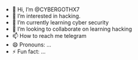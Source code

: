 - 👋 Hi, I’m @CYBERGOTHX7
- 👀 I’m interested in hacking.
- 🌱 I’m currently learning cyber security
- 💞️ I’m looking to collaborate on learning hacking
- 📫 How to reach me telegram
- 😄 Pronouns: ...
- ⚡ Fun fact: ...

<!---
CYBERGOTHX7/CYBERGOTHX7 is a ✨ special ✨ repository because its `README.md` (this file) appears on your GitHub profile.
You can click the Preview link to take a look at your changes.
--->
